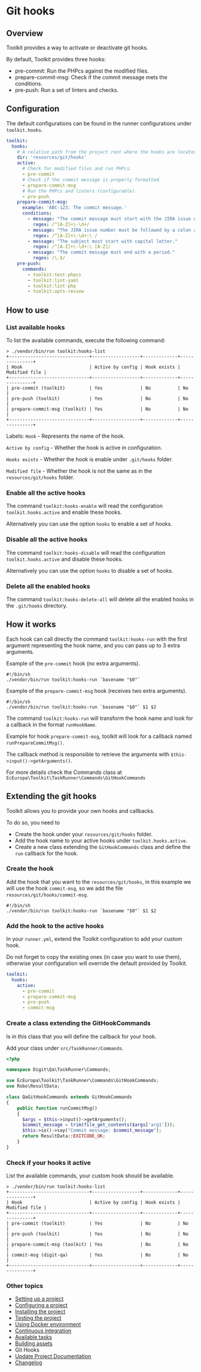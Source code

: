 # Git hooks

## Overview

Toolkit provides a way to activate or deactivate git hooks.

By default, Toolkit provides three hooks:

- pre-commit: Run the PHPcs against the modified files.
- prepare-commit-msg: Check if the commit message mets the conditions.
- pre-push: Run a set of linters and checks.

## Configuration

The default configurations can be found in the runner configurations under `toolkit.hooks`.

```yaml
toolkit:
  hooks:
    # A relative path from the project root where the hooks are located.
    dir: 'resources/git/hooks'
    active:
      # Check for modified files and run PHPcs.
      - pre-commit
      # Check if the commit message is properly formatted.
      - prepare-commit-msg
      # Run the PHPcs and linters (configurable).
      - pre-push
    prepare-commit-msg:
      example: 'ABC-123: The commit message.'
      conditions:
        - message: "The commit message must start with the JIRA issue number."
          regex: /^[A-Z]+\-\d+/
        - message: "The JIRA issue number must be followed by a colon and space."
          regex: /^[A-Z]+\-\d+:\ /
        - message: "The subject must start with capital letter."
          regex: /^[A-Z]+\-\d+:\ [A-Z]/
        - message: "The commit message must end with a period."
          regex: /\.$/
    pre-push:
      commands:
        - toolkit:test-phpcs
        - toolkit:lint-yaml
        - toolkit:lint-php
        - toolkit:opts-review
```

## How to use

### List available hooks

To list the available commands, execute the following command:

```
> ./vendor/bin/run toolkit:hooks-list
+------------------------------+------------------+-------------+---------------+
| Hook                         | Active by config | Hook exists | Modified file |
+------------------------------+------------------+-------------+---------------+
| pre-commit (toolkit)         | Yes              | No          | No            |
| pre-push (toolkit)           | Yes              | No          | No            |
| prepare-commit-msg (toolkit) | Yes              | No          | No            |
+------------------------------+------------------+-------------+---------------+
```

Labels:
`Hook` - Represents the name of the hook.

`Active by config` - Whether the hook is active in configuration.

`Hooks exists` - Whether the hook is enable under `.git/hooks` folder.

`Modified file` - Whether the hook is not the same as in the `resources/git/hooks` folder.

### Enable all the active hooks

The command `toolkit:hooks-enable` will read the configuration
`toolkit.hooks.active` and enable these hooks.

Alternatively you can use the option `hooks` to enable a set of hooks.

### Disable all the active hooks

The command `toolkit:hooks-disable` will read the configuration
`toolkit.hooks.active` and disable these hooks.

Alternatively you can use the option `hooks` to disable a set of hooks.

### Delete all the enabled hooks

The command `toolkit:hooks-delete-all` will delete all the enabled hooks
in the `.git/hooks` directory.

## How it works

Each hook can call directly the command `toolkit:hooks-run` with the first
argument representing the hook name, and you can pass up to 3 extra arguments.

Example of the `pre-commit` hook (no extra arguments).

```shell
#!/bin/sh
./vendor/bin/run toolkit:hooks-run `basename "$0"`
```

Example of the `prepare-commit-msg` hook (receives two extra arguments).

```shell
#!/bin/sh
./vendor/bin/run toolkit:hooks-run `basename "$0"` $1 $2
```

The command `toolkit:hooks-run` will transform the hook name and look for a
callback in the format `runHookName`.

Example for hook `prepare-commit-msg`, toolkit will look for a callback
named `runPrepareCommitMsg()`.

The callback method is responsible to retrieve the arguments
with `$this->input()->getArguments()`.

For more details check the Commands class
at `EcEuropa\Toolkit\TaskRunner\Commands\GitHookCommands`

## Extending the git hooks

Toolkit allows you to provide your own hooks and callbacks.

To do so, you need to
- Create the hook under your `resources/git/hooks` folder.
- Add the hook name to your active hooks under `toolkit.hooks.active`.
- Create a new class extending the `GitHookCommands` class and define the
`run` callback for the hook.

### Create the hook

Add the hook that you want to the `resources/git/hooks`, in this example we will
use the hook `commit-msg`, so we add the file `resources/git/hooks/commit-msg`.

```shell
#!/bin/sh
./vendor/bin/run toolkit:hooks-run `basename "$0"` $1 $2
```

### Add the hook to the active hooks

In your `runner.yml`, extend the Toolkit configuration to add your custom hook.

Do not forget to copy the existing ones (in case you want to use them),
otherwise your configuration will override the default provided by Toolkit.

```yaml
toolkit:
  hooks:
    active:
      - pre-commit
      - prepare-commit-msg
      - pre-push
      - commit-msg
```

### Create a class extending the GitHookCommands

Is in this class that you will define the callback for your hook.

Add your class under `src/TaskRunner/Commands`.

```php
<?php

namespace Digit\Qa\TaskRunner\Commands;

use EcEuropa\Toolkit\TaskRunner\Commands\GitHookCommands;
use Robo\ResultData;

class QaGitHookCommands extends GitHookCommands
{
    public function runCommitMsg()
    {
      $args = $this->input()->getArguments();
      $commit_message = trim(file_get_contents($args['arg1']));
      $this->io()->say("Commit message: $commit_message");
      return ResultData::EXITCODE_OK;
    }
}
```

### Check if your hooks it active

List the available commands, your custom hook should be available.

```
> ./vendor/bin/run toolkit:hooks-list
+------------------------------+------------------+-------------+---------------+
| Hook                         | Active by config | Hook exists | Modified file |
+------------------------------+------------------+-------------+---------------+
| pre-commit (toolkit)         | Yes              | No          | No            |
| pre-push (toolkit)           | Yes              | No          | No            |
| prepare-commit-msg (toolkit) | Yes              | No          | No            |
| commit-msg (digit-qa)        | Yes              | No          | No            |
+------------------------------+------------------+-------------+---------------+
```

### Other topics
- [Setting up a project](/docs/setting-up-project.md)
- [Configuring a project](/docs/configuring-project.md)
- [Installing the project](/docs/installing-project.md)
- [Testing the project](/docs/testing-project.md)
- [Using Docker environment](/docs/docker-environment.md)
- [Continuous integration](/docs/continuous-integration.md)
- [Available tasks](/docs/available-tasks.md)
- [Building assets](/docs/building-assets.md)
- Git Hooks
- [Update Project Documentation](/docs/project-documentation.md)
- [Changelog](/CHANGELOG.md)
